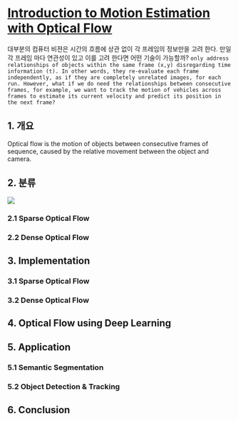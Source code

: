 # [Introduction to Motion Estimation with Optical Flow](https://blog.nanonets.com/optical-flow/)


대부분의 컴퓨터 비젼은 시간의 흐름에 상관 없이 각 프레임의 정보만을 고려 한다. 만일 각 프레임 마다 연관성이 있고 이를 고려 한다면 어떤 기술이 가능할까? `only address relationships of objects within the same frame (x,y) disregarding time information (t). In other words, they re-evaluate each frame independently, as if they are completely unrelated images, for each run. However, what if we do need the relationships between consecutive frames, for example, we want to track the motion of vehicles across frames to estimate its current velocity and predict its position in the next frame?`
   

## 1. 개요 
 
  
    
Optical flow is the motion of objects between consecutive frames of sequence, caused by the relative movement between the object and camera.


## 2. 분류

![](https://blog.nanonets.com/content/images/2019/04/sparse-vs-dense.gif)

### 2.1 Sparse Optical Flow



### 2.2 Dense Optical Flow



## 3. Implementation

### 3.1 Sparse Optical Flow



### 3.2 Dense Optical Flow



## 4. Optical Flow using Deep Learning





## 5. Application 

### 5.1 Semantic Segmentation


### 5.2 Object Detection & Tracking



## 6. Conclusion

